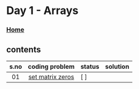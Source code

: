 # Day 1 - Arrays

### [Home](../README.md)

## contents

| s.no |                  coding problem                  | status | solution |
| :--: | :----------------------------------------------: | ------ | :------: |
|  01  | [set matrix zeros](./set-matrix-zeros/readme.md) | [ ]    |          |
